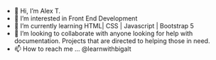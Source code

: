 - 👋 Hi, I’m Alex T. 
- 👀 I’m interested in Front End Development
- 🌱 I’m currently learning HTML| CSS | Javascript | Bootstrap 5
- 💞️ I’m looking to collaborate with anyone looking for help with documentation. Projects that are directed to helping those in need. 
- 📫 How to reach me ... @learnwithbigalt 

<!---
alextedtech/alextedtech is a ✨ special ✨ repository because its `README.md` (this file) appears on your GitHub profile.
You can click the Preview link to take a look at your changes.
--->
